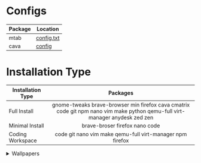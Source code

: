 

# Configs
|Package|Location|
|---|---|
|mtab|[config.txt](dotfiles/mtab/config.txt)|
|cava|[config](dotfiles/cava/config)
# Installation Type

 |Installation Type|Packages|
 |---|:---:|
 |Full Install|gnome-tweaks brave-browser min firefox cava cmatrix code git npm nano vim make python qemu-full virt-manager anydesk zed zen|
 |Minimal Install|brave-broser firefox nano code|
 |Coding Workspace|code git nano vim make qemu-full virt-manager npm firefox|
<details>
 <summary> Wallpapers</summary>
 
![arch_grubbox](Wallpapers/arch_gruvbox.png)
![astronaut](Wallpapers/astronaut.png)
![drive](Wallpapers/drive.jpg)
![drive_sunset](Wallpapers/drive_sunset.jpg)
![escapeKey_keyboard](Wallpapers/escapeKey_keyboard.png)
![light_computer_gruvbox](Wallpapers/light_computer_gruvbox.png)
![pixelart_programmer](Wallpapers/pixelart_programmer.jpg)
![archfoc](Wallpapers/archfox_blue.png)
![xorg_meme](Wallpapers/xorg_meme.png)
</details>
